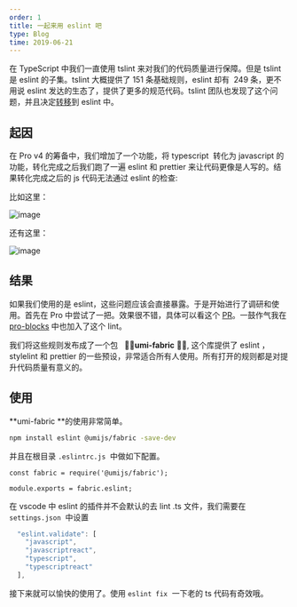 ```yaml
---
order: 1
title: 一起来用 eslint 吧
type: Blog
time: 2019-06-21
---
```


在 TypeScript 中我们一直使用 tslint 来对我们的代码质量进行保障。但是 tslint 是 eslint 的子集。tslint 大概提供了 151 条基础规则，eslint 却有  249 条，更不用说 eslint 发达的生态了，提供了更多的规范代码。tslint 团队也发现了这个问题，并且决定[转移](https://eslint.org/blog/2019/01/future-typescript-eslint)到 eslint 中。

## 起因

在 Pro v4 的筹备中，我们增加了一个功能，将 typescript  转化为 javascript 的 功能，转化完成之后我们跑了一遍 eslint 和 prettier 来让代码更像是人写的。结果转化完成之后的 js 代码无法通过 eslint 的检查:

比如这里：

![image](https://user-images.githubusercontent.com/8186664/59903736-55311100-9434-11e9-99b0-8406d5b56b97.png)

还有这里：

![image](https://user-images.githubusercontent.com/8186664/59903712-4185aa80-9434-11e9-84fd-4cf2ff3ec0ca.png)

## 结果

如果我们使用的是 eslint，这些问题应该会直接暴露。于是开始进行了调研和使用。首先在 Pro 中尝试了一把。效果很不错，具体可以看这个 [PR](https://github.com/ant-design/ant-design-pro/pull/4336)。一鼓作气我在[pro-blocks](https://github.com/ant-design/pro-blocks/pull/28) 中也加入了这个 lint。

我们将这些规则发布成了一个包   🌟🌟**umi-fabric** 🌟🌟, 这个库提供了 eslint ，stylelint 和 prettier 的一些预设，非常适合所有人使用。所有打开的规则都是对提升代码质量有意义的。

## 使用

**umi-fabric **的使用非常简单。

```bash
npm install eslint @umijs/fabric -save-dev
```

并且在根目录 `.eslintrc.js`  中做如下配置。

```tsx
const fabric = require('@umijs/fabric');

module.exports = fabric.eslint;
```

在 vscode 中 eslint 的插件并不会默认的去 lint .ts 文件，我们需要在 `settings.json`  中设置

```jsx
  "eslint.validate": [
    "javascript",
    "javascriptreact",
    "typescript",
    "typescriptreact"
  ],
```

接下来就可以愉快的使用了。使用 `eslint fix`  一下老的 ts 代码有奇效哦。
